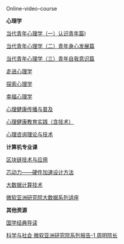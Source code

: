 Online-video-course

**心理学**

[当代青年心理学（一）认识青年篇](https://www.icourse163.org/learn/SWJTU-95002?tid=1450395497#/learn/content?type=detail&id=1214910440))

[当代青年心理学（二）青年身心发展篇](https://www.icourse163.org/course/SWJTU-93002)

[当代青年心理学（三）青年自我意识篇](https://www.icourse163.org/course/SWJTU-94003)

[走进心理学](https://www.icourse163.org/course/SWJTU-1002141008)

[探索心理学](https://www.icourse163.org/course/SWJTU-1002587003)

[幸福心理学](https://www.icourse163.org/course/SWJTU-1206448817)

[心理健康传播与普及](https://www.icourse163.org/course/SWJTU-1206462812)

[心理健康教育实践（含技术）](https://www.icourse163.org/course/SWJTU-1206457816)

[心理咨询理论与技术](https://www.icourse163.org/cours)


**计算机专业课**

[区块链技术与应用](https://www.icourse163.org/course/SWJTU-1207109825)

[芯动力——硬件加速设计方法](https://www.icourse163.org/course/SWJTU-1207492806)

[大数据计算技术](https://www.icourse163.org/course/UESTC-1003037002)

[微软亚洲研究院大数据系列讲座](https://www.icourse163.org/course/MSRA-416001)


**其他资源**

[国学经典导读](https://www.icourse163.org/course/SWJTU-1206457819)

[科学与社会 微软亚洲研究院系列报告-1 周明院长](https://www.eeo.cn/live.php?lessonKey=1774fa5e5a363b74)